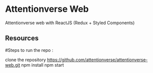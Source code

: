 #  Attentionverse Web
Attentionverse web with ReactJS (Redux + Styled Components)
## Resources

#Steps to run the repo :

clone the repository https://github.com/attentionverse/attentionverse-web.git
npm install
npm start

